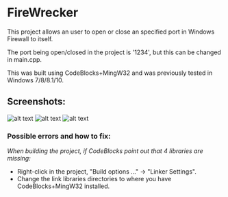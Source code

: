 # FireWrecker
This project allows an user to open or close an specified port in Windows Firewall to itself.

The port being open/closed in the project is '1234', but this can be changed in main.cpp.

This was built using CodeBlocks+MingW32 and was previously tested in Windows 7/8/8.1/10.


## Screenshots:
![alt text](https://i.imgur.com/pouBPIo.png)
![alt text](https://i.imgur.com/4Xowmyw.png)
![alt text](https://i.imgur.com/hJYaSz3.png)












### Possible errors and how to fix:
*When building the project, if CodeBlocks point out that 4 libraries are missing:* 
* Right-click in the project, "Build options ..." -> "Linker Settings".
* Change the link libraries directories to where you have CodeBlocks+MingW32 installed. 
